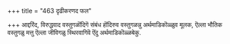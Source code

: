 +++
title = "463 दृढीकरणद फल"

+++
आद्दरिंद, विरुद्धवाद वस्तुगळॊंदिगॆ संबंध हॊंदिरुव वस्तुगळन्नु अर्थमाडिकॊळ्ळुव मूलक, ऎल्ला भौतिक वस्तुगळु मत्तु ऎल्ला जीविगळु स्थिरवागिवॆ ऎंदु अर्थमाडिकॊळ्ळबेकु.

